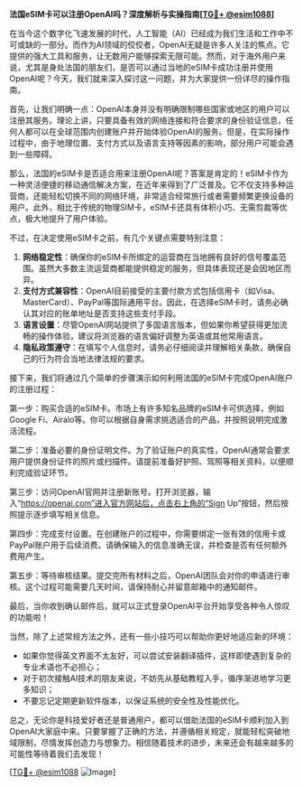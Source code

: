 **法国eSIM卡可以注册OpenAI吗？深度解析与实操指南[[TG💪+ @esim1088](https://t.me/s/esim1088)]**

在当今这个数字化飞速发展的时代，人工智能（AI）已经成为我们生活和工作中不可或缺的一部分。而作为AI领域的佼佼者，OpenAI无疑是许多人关注的焦点。它提供的强大工具和服务，让无数用户能够探索无限可能。然而，对于海外用户来说，尤其是身处法国的朋友们，是否可以通过当地的eSIM卡成功注册并使用OpenAI呢？今天，我们就来深入探讨这一问题，并为大家提供一份详尽的操作指南。

首先，让我们明确一点：OpenAI本身并没有明确限制哪些国家或地区的用户可以注册其服务。理论上讲，只要具备有效的网络连接和符合要求的身份验证信息，任何人都可以在全球范围内创建账户并开始体验OpenAI的服务。但是，在实际操作过程中，由于地理位置、支付方式以及语言支持等因素的影响，部分用户可能会遇到一些障碍。

那么，法国的eSIM卡是否适合用来注册OpenAI呢？答案是肯定的！eSIM卡作为一种灵活便捷的移动通信解决方案，在近年来得到了广泛普及。它不仅支持多种运营商，还能轻松切换不同的网络环境，非常适合经常旅行或者需要频繁更换设备的用户。此外，相比于传统的物理SIM卡，eSIM卡还具有体积小巧、无需剪裁等优点，极大地提升了用户体验。

不过，在决定使用eSIM卡之前，有几个关键点需要特别注意：

1. **网络稳定性**：确保你的eSIM卡所绑定的运营商在当地拥有良好的信号覆盖范围。虽然大多数主流运营商都能提供稳定的服务，但具体表现还是会因地区而异。
2. **支付方式兼容性**：OpenAI目前接受的主要付款方式包括信用卡（如Visa、MasterCard）、PayPal等国际通用平台。因此，在选择eSIM卡时，请务必确认其对应的账单地址是否支持这些支付手段。
3. **语言设置**：尽管OpenAI网站提供了多国语言版本，但如果你希望获得更加流畅的操作体验，建议将浏览器的语言偏好调整为英语或其他常用语言。
4. **隐私政策遵守**：在填写个人信息时，请务必仔细阅读并理解相关条款，确保自己的行为符合当地法律法规的要求。

接下来，我们将通过几个简单的步骤演示如何利用法国的eSIM卡完成OpenAI账户的注册过程：

第一步：购买合适的eSIM卡。市场上有许多知名品牌的eSIM卡可供选择，例如Google Fi、Airalo等。你可以根据自身需求挑选适合的产品，并按照说明完成激活流程。

第二步：准备必要的身份证明文件。为了验证账户的真实性，OpenAI通常会要求用户提供身份证件的照片或扫描件。请提前准备好护照、驾照等相关资料，以便顺利完成验证环节。

第三步：访问OpenAI官网并注册新账号。打开浏览器，输入“https://openai.com”进入官方网站后，点击右上角的“Sign Up”按钮，然后按照提示逐步填写相关信息。

第四步：完成支付设置。在创建账户的过程中，你需要绑定一张有效的信用卡或PayPal账户用于后续消费。请确保输入的信息准确无误，并检查是否有任何额外费用产生。

第五步：等待审核结果。提交完所有材料之后，OpenAI团队会对你的申请进行审核。这个过程可能需要几天时间，请保持耐心并留意邮箱中的通知邮件。

最后，当你收到确认邮件后，就可以正式登录OpenAI平台开始享受各种令人惊叹的功能啦！

当然，除了上述常规方法之外，还有一些小技巧可以帮助你更好地适应新的环境：

- 如果你觉得英文界面不太友好，可以尝试安装翻译插件，这样即使遇到复杂的专业术语也不必担心；
- 对于初次接触AI技术的朋友来说，不妨先从基础教程入手，循序渐进地学习更多知识；
- 不要忘记定期更新软件版本，以保证系统的安全性及性能优化。

总之，无论你是科技爱好者还是普通用户，都可以借助法国的eSIM卡顺利加入到OpenAI大家庭中来。只要掌握了正确的方法，并遵循相关规定，就能轻松突破地域限制，尽情发挥创造力与想象力。相信随着技术的进步，未来还会有越来越多的可能性等待着我们去发现！

[[TG💪+ @esim1088](https://t.me/s/esim1088) ![Image](https://i.postimg.cc/4NQfJmqS/Snipaste-2025-05-13-00-14-12.png)]